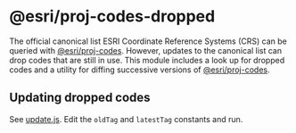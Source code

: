 # @esri/proj-codes-dropped

The official canonical list ESRI Coordinate Reference Systems (CRS) can be queried with [@esri/proj-codes](https://www.npmjs.com/package/@esri/proj-codes).  However, updates to the canonical list can drop codes that are still in use.  This module includes a look up for dropped codes and a utility for diffing successive versions of [@esri/proj-codes](https://www.npmjs.com/package/@esri/proj-codes).  

## Updating dropped codes

See [update.js](./update.js). Edit the `oldTag` and `latestTag` constants and run.
